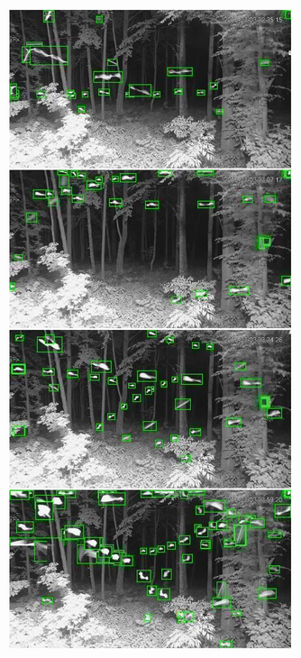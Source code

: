 ![20200703-223428-230433](in/20200703/20200703-223428-230433_0_.jpg)
![20200703-230438-233443](in/20200703/20200703-230438-233443_0_.jpg)
![20200703-233448-000003](in/20200703/20200703-233448-000003_0_.jpg)
![20200704-000008-003013](in/20200704/20200704-000008-003013_0_.jpg)
